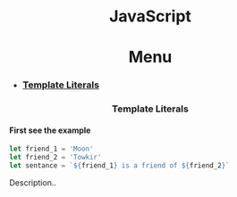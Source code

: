 <div align="center">

# **JavaScript**

# **Menu**
</div>

- ### [Template Literals](#template-literals-1)


<h3 align="center" id="template-literals">Template Literals</h3>

#### First see the example 

```javascript
let friend_1 = 'Moon'
let friend_2 = 'Towkir'
let sentance = `${friend_1} is a friend of ${friend_2}`
```


<p>Description..</p>